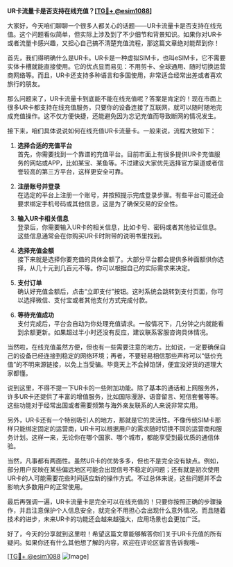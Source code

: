 **UR卡流量卡是否支持在线充值？[[TG💪+ @esim1088](https://t.me/s/esim1088)]**

大家好，今天咱们聊聊一个很多人都关心的话题——UR卡流量卡是否支持在线充值。这个问题看似简单，但实际上涉及到了不少细节和背景知识。如果你对UR卡或者流量卡感兴趣，又担心自己搞不清楚充值流程，那这篇文章绝对能帮到你！

首先，我们得明确什么是UR卡。UR卡是一种虚拟SIM卡，也叫eSIM卡，它不需要实体卡槽就能直接使用。它的优点显而易见：不用剪卡、全球通用、随时切换运营商网络等。而且，UR卡还支持多种语言和多国使用，非常适合经常出差或者喜欢旅行的朋友。

那么问题来了，UR卡流量卡到底能不能在线充值呢？答案是肯定的！现在市面上很多UR卡都支持在线充值服务，只要你的设备连接了互联网，就可以随时随地完成充值操作。这不仅方便快捷，还能避免因为忘记充值而导致断网的情况发生。

接下来，咱们具体说说如何在线充值UR卡流量卡。一般来说，流程大致如下：

1. **选择合适的充值平台**  
   首先，你需要找到一个靠谱的充值平台。目前市面上有很多提供UR卡充值服务的网站或APP，比如某宝、某鱼等。不过建议大家优先选择官方渠道或者信誉较高的第三方平台，这样更安全可靠。

2. **注册账号并登录**  
   在选定的平台上注册一个账号，并按照提示完成登录步骤。有些平台可能还会要求绑定手机号码或其他信息，这是为了确保交易的安全性。

3. **输入UR卡相关信息**  
   登录后，你需要输入UR卡的相关信息，比如卡号、密码或者其他验证信息。这些信息通常会在你购买UR卡时附带的说明书里找到。

4. **选择充值金额**  
   接下来就是选择你要充值的具体金额了。大部分平台都会提供多种面额供你选择，从几十元到几百元不等。你可以根据自己的实际需求来决定。

5. **支付订单**  
   确认好充值金额后，点击“立即支付”按钮。这时系统会跳转到支付页面，你可以选择微信、支付宝或者其他支付方式完成付款。

6. **等待充值成功**  
   支付完成后，平台会自动为你处理充值请求。一般情况下，几分钟之内就能看到余额更新。如果超过半小时还没有反应，建议联系客服咨询具体情况。

当然啦，在线充值虽然方便，但也有一些需要注意的地方。比如说，一定要确保自己的设备已经连接到稳定的网络环境；再者，不要轻易相信那些声称可以“低价充值”的不明来源链接，以免上当受骗。毕竟天上不会掉馅饼，便宜没好货的道理大家都懂。

说到这里，不得不提一下UR卡的一些附加功能。除了基本的通话和上网服务外，许多UR卡还提供了丰富的增值服务，比如国际漫游、语音留言、短信套餐等等。这些功能对于经常出国或者需要频繁与海外亲友联系的人来说非常实用。

另外，UR卡还有一个特别吸引人的地方，那就是它的灵活性。不像传统SIM卡那样只能绑定固定的运营商，UR卡可以根据用户的需求随时切换不同的运营商和服务计划。这样一来，无论你在哪个国家、哪个城市，都能享受到最优质的通信体验。

当然，凡事都有两面性。虽然UR卡的优势多多，但也不是完全没有缺点。例如，部分用户反映在某些偏远地区可能会出现信号不稳定的问题；还有就是初次使用UR卡的人可能需要花些时间适应新的操作方式。不过总体来说，这些问题并不会影响大多数用户的正常使用。

最后再强调一遍，UR卡流量卡是完全可以在线充值的！只要你按照正确的步骤操作，并且注意保护个人信息安全，就完全不用担心会出现什么意外情况。而且随着技术的进步，未来UR卡的功能还会越来越强大，应用场景也会更加广泛。

好了，今天的分享就到这里啦！希望这篇文章能够解答你们关于UR卡充值的所有疑问。如果你还有什么其他想了解的内容，欢迎在评论区留言告诉我哦~ 

[[TG💪+ @esim1088](https://t.me/s/esim1088) ![Image](https://i.postimg.cc/4NQfJmqS/Snipaste-2025-05-13-00-14-12.png)]